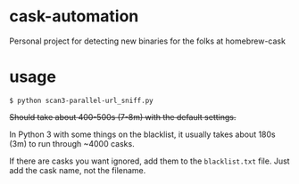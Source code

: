 # cask-automation
Personal project for detecting new binaries for the folks at homebrew-cask

# usage
`$ python scan3-parallel-url_sniff.py`

~~Should take about 400-500s (7-8m) with the default settings.~~

In Python 3 with some things on the blacklist, it usually takes about 180s (3m) to run through ~4000 casks.

If there are casks you want ignored, add them to the `blacklist.txt` file. Just add the cask name, not the filename.
